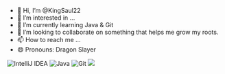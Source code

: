 - 👋 Hi, I’m @KingSaul22
- 👀 I’m interested in ...
- 🌱 I’m currently learning Java & Git
- 💞️ I’m looking to collaborate on something that helps me grow my roots.
- 📫 How to reach me ...
- 😄 Pronouns: Dragon Slayer


![IntelliJ IDEA](https://img.shields.io/badge/IntelliJIDEA-000000.svg?style=for-the-badge&logo=intellij-idea&logoColor=white)
![Java](https://img.shields.io/badge/java-%23ED8B00.svg?style=for-the-badge&logo=openjdk&logoColor=white)
![Git](https://img.shields.io/badge/git-%23F05033.svg?style=for-the-badge&logo=git&logoColor=white)
<img src="https://www.codewars.com/users/KingSaul22/badges/large">

<!---
KingSaul22/KingSaul22 is a ✨ special ✨ repository because its `README.md` (this file) appears on your GitHub profile.
You can click the Preview link to take a look at your changes.
--->
